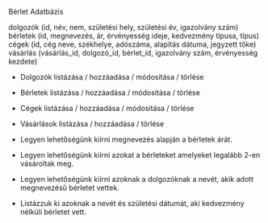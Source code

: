 Bérlet Adatbázis

dolgozók ​(id, név, nem, születési hely, születési év, igazolvány szám)
bérletek (id, megnevezés, ár, érvényesség ideje, kedvezmény típusa, típus)
cégek (id, cég neve, székhelye, adószáma, alapítás dátuma, jegyzett tőke)
vásárlás (vásárlás_id, dolgozó_id, bérlet_id, igazolvány szám, érvényesség kezdete)

- Dolgozók listázása / hozzáadása / módosítása / törlése
- Bérletek listázása / hozzáadása / módosítása / törlése
- Cégek listázása / hozzáadása / módosítása / törlése
- Vásárlások listázása / hozzáadása / törlése

- Legyen lehetőségünk kiírni megnevezés alapján a bérletek árát.
- Legyen lehetőségünk kiírni azokat a bérleteket amelyeket legalább 2-en vásároltak meg.
- Legyen lehetőségünk kiírni azoknak a dolgozóknak a nevét, akik adott megnevezésű bérletet vettek.
- Listázzuk ki azoknak a nevét és születési dátumát, aki kedvezmény nélküli
bérletet vett.